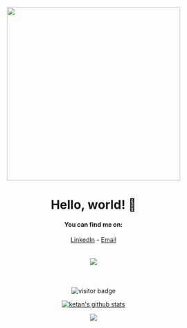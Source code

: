 <div align="center">
  <img src="https://i.imgur.com/8MupZHY.gif" width="400px" />
  <br>
  
  # Hello, world! 👋

  #### You can find me on:
  [LinkedIn](https://www.linkedin.com/in/ketan-mehta1304) - [Email](meetketanmehta@gmail.com)
  <br>
  <br>
  <br>
  <img src="https://github-readme-stats.vercel.app/api?username=ketan-mehta1304&show_icons=true&line_height=45&include_all_commits=true" />  
  <br>
  <br>
  <br>
  <img src="https://visitor-badge.laobi.icu/badge?page_id=ketan-mehta1304" alt="visitor badge"/>
  <br>

[![ketan's github stats](https://github-readme-stats.vercel.app/api?username=ketan-mehta1304)](https://github.com/ketan-mehta1304/github-readme-stats)

<!-- <img src="https://jojoee.jojoee.com/api/utcnow" width="120" height="20"> -->
<img src="https://github-readme-stats.vercel.app/api/top-langs/?username=ketan-mehta1304&layout=compact" />

<!--
1. Install Python3 and Miniconda
2. Run
```
conda create --name jojoee.jojoee python=3.7.5
conda activate jojoee.jojoee

# dev
pip freeze > requirements.txt
uvicorn main:app --reload

# prod
pip install -r requirements.txt
uvicorn main:app
```
3. Test `curl localhost:8000/api/utcnow`
-->


</div>


